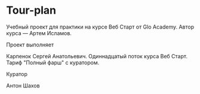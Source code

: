 # Tour-plan

Учебный проект для практики на курсе Веб Старт от Glo Academy. Автор курса — Артем Исламов.

Проект выполняет

Карпенок Сергей Анатольевич. Одиннадцатый поток курса Веб Старт. Тариф "Полный фарш" с куратором.

Куратор

Антон Шахов
